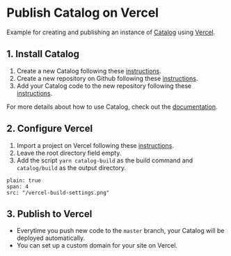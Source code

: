 # Publish Catalog on Vercel

Example for creating and publishing an instance of [Catalog](https://catalog.style/) using [Vercel](https://vercel.com/).

## 1. Install Catalog

1. Create a new Catalog following these [instructions](https://docs.catalog.style/installation/create-catalog).
2. Create a new repository on Github following these [instructions](https://help.github.com/en/github/creating-cloning-and-archiving-repositories/creating-a-new-repository).
3. Add your Catalog code to the new repository following these [instructions](https://help.github.com/en/github/importing-your-projects-to-github/adding-an-existing-project-to-github-using-the-command-line).

For more details about how to use Catalog, check out the [documentation](https://docs.catalog.style/).

## 2. Configure Vercel

1. Import a project on Vercel following these [instructions](https://vercel.com/docs/v2/git-integrations/vercel-for-github).
2. Leave the root directory field empty.
3. Add the script `yarn catalog-build` as the build command and `catalog/build` as the output directory.

```image
plain: true
span: 4
src: "/vercel-build-settings.png"
```

## 3. Publish to Vercel

- Everytime you push new code to the `master` branch, your Catalog will be deployed automatically.
- You can set up a custom domain for your site on Vercel.
